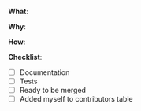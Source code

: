 <!-- What changes are being made? (What feature/bug is being fixed here?) -->

**What**:

<!-- Why are these changes necessary? -->

**Why**:

<!-- How were these changes implemented? -->

**How**:

<!-- Have you done all of these things?  -->

**Checklist**:

<!-- add "N/A" to the end of each line that's irrelevant to your changes -->
<!-- to check an item, place an "x" in the box like so: "- [x] Documentation" -->

- [ ] Documentation
- [ ] Tests
- [ ] Ready to be merged <!-- In your opinion, is this ready to be merged as soon as it's reviewed? -->
- [ ] Added myself to contributors table <!-- this is optional, see the contributing guidelines for instructions -->

<!-- feel free to add additional comments -->
